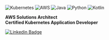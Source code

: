 <!--
**tunatore/tunatore** is a ✨ _special_ ✨ repository because its `README.md` (this file) appears on your GitHub profile.

Here are some ideas to get you started:

- 🔭 I’m currently working on ...
- 🌱 I’m currently learning ...
- 👯 I’m looking to collaborate on ...
- 🤔 I’m looking for help with ...
- 💬 Ask me about ...
- 📫 How to reach me: ...
- 😄 Pronouns: ...
- ⚡ Fun fact: ...
-->

![Kubernetes](https://img.shields.io/badge/-Kubernetes-206998?style=flat&logo=kubernetes&logoColor=white)
![AWS](https://img.shields.io/badge/-Aws-ff9900?style=flat&logo=amazon-aws&logoColor=white)
![Java](https://img.shields.io/badge/-Java-f89820?style=flat&logo=java&logoColor=white)
![Python](https://img.shields.io/badge/-Python-306998?style=flat&logo=python&logoColor=white)
![Kotlin](https://img.shields.io/badge/-Kotlin-306998?style=flat&logo=kotlin&logoColor=white)

**AWS Solutions Architect**  
**Certified Kubernetes Application Developer**

[![Linkedin Badge](https://img.shields.io/badge/-LinkedIn-blue?style=for-the-badge&logo=Linkedin&logoColor=white&link=https://nl.linkedin.com/in/tunatore)]([https://nl.linkedin.com/in/tunatore](https://www.linkedin.com/in/tunatore/))

<!--![Kubernetes](https://img.shields.io/badge/-Kubernetes-326CE5?style=flat&logo=kubernetes&logoColor=white) -->
